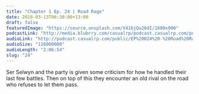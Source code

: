 ```yaml
---
title: "Chapter 1 Ep. 24 | Road Rage"
date: 2018-03-13T06:30:00+13:00
draft: false
featuredImage: "https://source.unsplash.com/V41bjQu26dI/1600x900"
podcastLink: "http://media.blubrry.com/casualrp/podcast.casualrp.com/public/EP%20024%20-%20Road%20Rage.mp3"
audioLink: "http://podcast.casualrp.com/public/EP%20024%20-%20Road%20Rage.mp3"
audioSize: "116000000"
audioLength: "2:06:54"
slug: "24"
---
```


Ser Selwyn and the party is given some criticism for how he handled their last few battles. Then on top of this they encounter an old rival on the road who refuses to let them pass.
